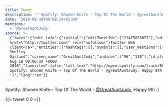 ```yaml
---
title: Tweet
description: '" Spotify: Shonen Knife – Top Of The World - @greatAuntJudy, Happy 9th :)"'
date: '2010-08-18T09:08:14+01:00'
mentions:
  - '@GreatAuntJudy'
source: >-
  {"tweet":{"edit_info":{"initial":{"editTweetIds":["21475823077"],"editableUntil":"2010-08-18T10:06:14.000Z","editsRemaining":"5","isEditEligible":true}},"retweeted":false,"source":"<a
  href=\"http://twitter.com\" rel=\"nofollow\">Twitter Web
  Client</a>","entities":{"hashtags":[],"symbols":[],"user_mentions":[{"name":"Dr
  Shelley
  Garland","screen_name":"GreatAuntJudy","indices":["96","110"],"id_str":"176402695","id":"176402695"}],"urls":[]},"display_text_range":["0","124"],"favorite_count":"0","id_str":"21475823077","truncated":false,"retweet_count":"0","id":"21475823077","created_at":"Wed
  Aug 18 09:06:14 +0000
  2010","favorited":false,"full_text":"http://open.spotify.com/track/6VIPvEll5WnA2FD4ptCER8
  Spotify: Shonen Knife – Top Of The World - @greatAuntJudy, Happy 9th
  :)","lang":"en"}}
---
```

 Spotify: Shonen Knife – Top Of The World - [@GreatAuntJudy](https://twitter.com/@GreatAuntJudy), Happy 9th :)
    
{{< tweet 0 0 >}}
    
